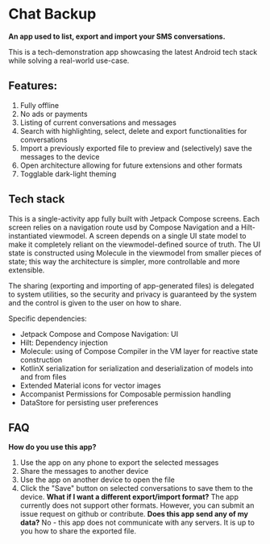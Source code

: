 # Chat Backup
<b>An app used to list, export and import your SMS conversations.</b>

This is a tech-demonstration app showcasing the latest Android tech stack while solving a real-world use-case.

## Features:
1. Fully offline
2. No ads or payments
3. Listing of current conversations and messages
4. Search with highlighting, select, delete and export functionalities for conversations
5. Import a previously exported file to preview and (selectively) save the messages to the device
6. Open architecture allowing for future extensions and other formats
7. Togglable dark-light theming

## Tech stack

This is a single-activity app fully built with Jetpack Compose screens.
Each screen relies on a navigation route usd by Compose Navigation and a Hilt-instantiated viewmodel.
A screen depends on a single UI state model to make it completely reliant on the viewmodel-defined source of truth.
The UI state is constructed using Molecule in the viewmodel from smaller pieces of state; this way the architecture is simpler, more controllable and more extensible.

The sharing (exporting and importing of app-generated files) is delegated to system utilities, so the security and privacy is guaranteed by the system and the control is given to the user on how to share.

Specific dependencies:

- Jetpack Compose and Compose Navigation: UI
- Hilt: Dependency injection
- Molecule: using of Compose Compiler in the VM layer for reactive state construction
- KotlinX serialization for serialization and deserialization of models into and from files
- Extended Material icons for vector images
- Accompanist Permissions for Composable permission handling
- DataStore for persisting user preferences

## FAQ
<b>How do you use this app?</b>
1. Use the app on any phone to export the selected messages
2. Share the messages to another device
3. Use the app on another device to open the file
4. Click the "Save" button on selected conversations to save them to the device.
<b>What if I want a different export/import format?</b>
The app currently does not support other formats. However, you can submit an issue request on github or contribute.
<b>Does this app send any of my data?</b>
No - this app does not communicate with any servers.
It is up to you how to share the exported file.